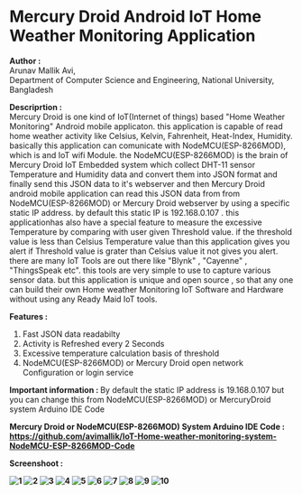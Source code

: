 # Mercury Droid Android IoT Home Weather Monitoring Application

<b>Author :</b> <br>
Arunav Mallik Avi, <br>
Department of Computer Science and Engineering, 
National University, Bangladesh

<b>Descriprtion :</b> <br>
Mercury Droid is one kind of IoT(Internet of things) based "Home Weather Monitoring"
Android mobile applicaton. this application is capable of read home weather activity
like Celsius, Kelvin, Fahrenheit, Heat-Index, Humidity. basically this application can 
comunicate with NodeMCU(ESP-8266MOD), which is and IoT wifi Module. the NodeMCU(ESP-8266MOD) 
is the brain of Mercury Droid IoT Embedded system which collect DHT-11 sensor Temperature
and Humidity data and convert them into JSON format and finally send this JSON data to it's 
webserver and then Mercury Droid android mobile application can read this JSON data from
from NodeMCU(ESP-8266MOD) or Mercury Droid webserver by using a specific static IP address. 
by default this static IP is 192.168.0.107 . this applicationhas also have a special feature to
measure the excessive Temperature by comparing with user given Threshold value. 
if the threshold value is less than Celsius Temperature value than this application 
gives you alert if Threshold value is grater than Celsius value it not gives you alert. 
there are many IoT Tools are out there like "Blynk" , "Cayenne" , "ThingsSpeak etc". 
this tools are very simple to use to capture various sensor data. but this application is unique and open source , 
so that any one can build their own Home weather Monitoring IoT Software and Hardware without using any Ready Maid IoT tools. 

<b>Features :</b>
1. Fast JSON data readabilty
2. Activity is Refreshed every 2 Seconds
3. Excessive temperature calculation basis of threshold
4. NodeMCU(ESP-8266MOD) or Mercury Droid open network Configuration or login service

<b> Important information : </b>
By default the static IP address is 19.168.0.107 but you can change this from NodeMCU(ESP-8266MOD) or MercuryDroid system Arduino IDE Code

<b> Mercury Droid or NodeMCU(ESP-8266MOD) System Arduino IDE Code : <b>
https://github.com/avimallik/IoT-Home-weather-monitoring-system-NodeMCU-ESP-8266MOD-Code
  
<b>Screenshoot : </b><br>

![1](https://user-images.githubusercontent.com/21225215/39982715-0bea3f12-5777-11e8-9745-6b90d0f02f3d.png) ![2](https://user-images.githubusercontent.com/21225215/39982716-0c2bc6f8-5777-11e8-8705-cf9fc1ab1aca.png) ![3](https://user-images.githubusercontent.com/21225215/39982717-0c7d6b8e-5777-11e8-9313-b803659d2444.png) ![4](https://user-images.githubusercontent.com/21225215/39982718-0cbcb62c-5777-11e8-94f9-30f930db1973.png) ![5](https://user-images.githubusercontent.com/21225215/39982719-0d41f4a4-5777-11e8-9279-36912e4c69bc.png) ![6](https://user-images.githubusercontent.com/21225215/39982721-0da20b28-5777-11e8-8047-9b339fc6529b.png) ![7](https://user-images.githubusercontent.com/21225215/39982722-0de0d1d2-5777-11e8-96f9-a17d74b7615d.png) ![8](https://user-images.githubusercontent.com/21225215/39982723-0e208a48-5777-11e8-8610-69191fbaac00.png) ![9](https://user-images.githubusercontent.com/21225215/39982725-0e5ebca0-5777-11e8-837e-b2b1b38cbc76.png) ![10](https://user-images.githubusercontent.com/21225215/39982726-0e9bc122-5777-11e8-9600-583d19afccff.png)
